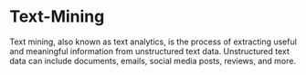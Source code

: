 # Text-Mining
Text mining, also known as text analytics, is the process of extracting useful and meaningful information from unstructured text data. Unstructured text data can include documents, emails, social media posts, reviews, and more.
